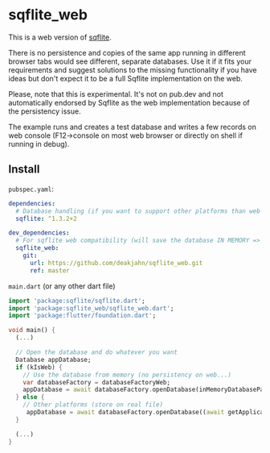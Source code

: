 # sqflite_web

This is a web version of [sqflite](https://pub.dev/packages/sqflite).

There is no persistence and copies of the same app running in different browser tabs would see different, separate databases.
Use it if it fits your requirements and suggest solutions to the missing functionality if you have ideas but don't expect it to be a full Sqflite implementation on the web.

Please, note that this is experimental. It's not on pub.dev and not automatically endorsed by Sqflite as the web implementation because of the persistency issue.

The example runs and creates a test database and writes a few records on web console (F12->console on most web browser or directly on shell if running in debug).


## Install

`pubspec.yaml`:

```yaml
dependencies:
  # Database handling (if you want to support other platforms than web too)
  sqflite: ^1.3.2+2

dev_dependencies:
  # For sqflite web compatibility (will save the database IN MEMORY => not stored)
  sqflite_web:
    git:
      url: https://github.com/deakjahn/sqflite_web.git
      ref: master
```

`main.dart` (or any other dart file)

```dart
import 'package:sqflite/sqflite.dart';
import 'package:sqflite_web/sqflite_web.dart';
import 'package:flutter/foundation.dart';

void main() {
  (...)

  // Open the database and do whatever you want
  Database appDatabase;
  if (kIsWeb) {
    // Use the database from memory (no persistency on web...)
    var databaseFactory = databaseFactoryWeb;
    appDatabase = await databaseFactory.openDatabase(inMemoryDatabasePath);
  } else {
    // Other platforms (store on real file)
     appDatabase = await databaseFactory.openDatabase((await getApplicationDocumentsDirectory()).path + '/app.db');
  }

  (...)
}
```
